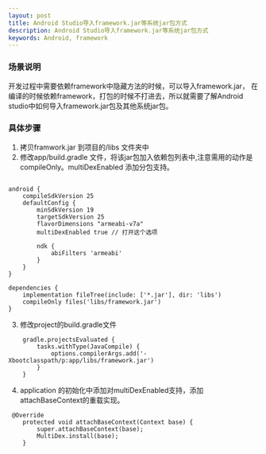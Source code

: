 ```yaml
---
layout: post
title: Android Studio导入framework.jar等系统jar包方式
description: Android Studio导入framework.jar等系统jar包方式
keywords: Android, framework
---
```


### 场景说明

开发过程中需要依赖framework中隐藏方法的时候，可以导入framework.jar，
在编译的时候依赖framework，打包的时候不打进去，所以就需要了解Android studio中如何导入framework.jar包及其他系统jar包。

### 具体步骤
1. 拷贝framwork.jar 到项目的/libs 文件夹中
2. 修改app/build.gradle 文件，将该jar包加入依赖包列表中,注意需用的动作是 compileOnly。multiDexEnabled 添加分包支持。
```

android {
    compileSdkVersion 25
    defaultConfig {
        minSdkVersion 19
        targetSdkVersion 25
        flavorDimensions "armeabi-v7a"
        multiDexEnabled true // 打开这个选项

        ndk {
            abiFilters 'armeabi'
        }
    }
}

dependencies {
    implementation fileTree(include: ['*.jar'], dir: 'libs')
    compileOnly files('libs/framework.jar')
}
```
3. 修改project的build.gradle文件

```
    gradle.projectsEvaluated {
        tasks.withType(JavaCompile) {
            options.compilerArgs.add('-Xbootclasspath/p:app/libs/framework.jar')
        }
    }
```

4. application 的初始化中添加对multiDexEnabled支持，添加attachBaseContext的重载实现。

```
 @Override
    protected void attachBaseContext(Context base) {
        super.attachBaseContext(base);
        MultiDex.install(base);
    }
```
